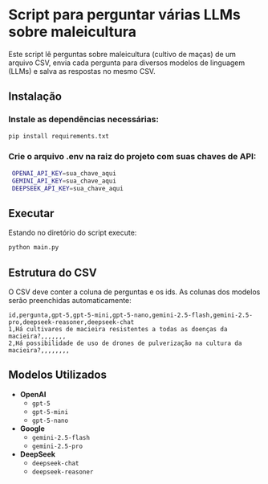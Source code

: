 # Script para perguntar várias LLMs sobre maleicultura

Este script lê perguntas sobre maleicultura (cultivo de maças) de um arquivo CSV, envia cada pergunta para diversos modelos de linguagem (LLMs) e salva as respostas no mesmo CSV.

## Instalação 

### Instale as dependências necessárias:

   ```bash
   pip install requirements.txt
   ```

### Crie o arquivo .env na raiz do projeto com suas chaves de API:

   ```bash
    OPENAI_API_KEY=sua_chave_aqui
    GEMINI_API_KEY=sua_chave_aqui
    DEEPSEEK_API_KEY=sua_chave_aqui
   ```

## Executar
Estando no diretório do script execute:

   ```bash
   python main.py
   ```

## Estrutura do CSV 

O CSV deve conter a coluna de perguntas e os ids. As colunas dos modelos serão preenchidas automaticamente:

```csv
id,pergunta,gpt-5,gpt-5-mini,gpt-5-nano,gemini-2.5-flash,gemini-2.5-pro,deepseek-reasoner,deepseek-chat
1,Há cultivares de macieira resistentes a todas as doenças da macieira?,,,,,,,
2,Há possibilidade de uso de drones de pulverização na cultura da macieira?,,,,,,,,
```

## Modelos Utilizados

- **OpenAI**
  - `gpt-5`
  - `gpt-5-mini`
  - `gpt-5-nano`
- **Google**
  - `gemini-2.5-flash`
  - `gemini-2.5-pro`
- **DeepSeek**
  - `deepseek-chat`
  - `deepseek-reasoner`